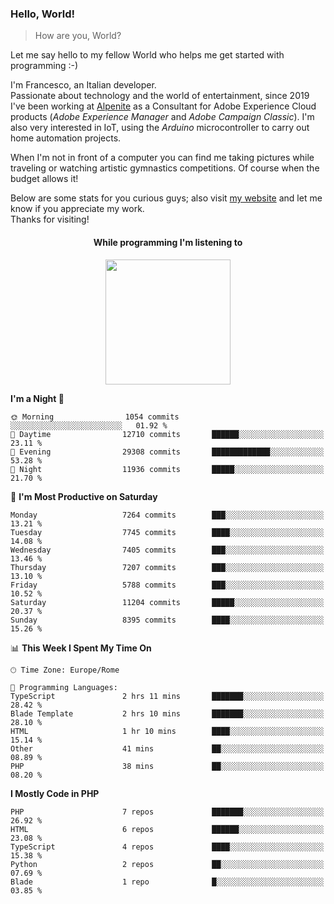 ### Hello, World!

> How are you, World?

Let me say hello to my fellow World who helps me get started with programming :-)

I'm Francesco, an Italian developer.  
Passionate about technology and the world of entertainment, since 2019 I've been working at [Alpenite](https://www.alpenite.com) as a Consultant for Adobe Experience Cloud products (*Adobe Experience Manager* and *Adobe Campaign Classic*). I'm also very interested in IoT, using the *Arduino* microcontroller to carry out home automation projects.

When I'm not in front of a computer you can find me taking pictures while traveling or watching artistic gymnastics competitions. Of course when the budget allows it!

Below are some stats for you curious guys; also visit [my website](https://www.francescorega.eu) and let me know if you appreciate my work.  
Thanks for visiting!

<div align="center">
  <h4>While programming I'm listening to</h4>
  <a href="https://apps.francescorega.eu/now-playing/11147232609" target="_blank"><img src="https://apps.francescorega.eu/now-playing/11147232609" width="200"></a>
</div>

<!--START_SECTION:waka-->
**I'm a Night 🦉** 

```text
🌞 Morning                1054 commits        ░░░░░░░░░░░░░░░░░░░░░░░░░   01.92 % 
🌆 Daytime                12710 commits       ██████░░░░░░░░░░░░░░░░░░░   23.11 % 
🌃 Evening                29308 commits       █████████████░░░░░░░░░░░░   53.28 % 
🌙 Night                  11936 commits       █████░░░░░░░░░░░░░░░░░░░░   21.70 % 
```
📅 **I'm Most Productive on Saturday** 

```text
Monday                   7264 commits        ███░░░░░░░░░░░░░░░░░░░░░░   13.21 % 
Tuesday                  7745 commits        ████░░░░░░░░░░░░░░░░░░░░░   14.08 % 
Wednesday                7405 commits        ███░░░░░░░░░░░░░░░░░░░░░░   13.46 % 
Thursday                 7207 commits        ███░░░░░░░░░░░░░░░░░░░░░░   13.10 % 
Friday                   5788 commits        ███░░░░░░░░░░░░░░░░░░░░░░   10.52 % 
Saturday                 11204 commits       █████░░░░░░░░░░░░░░░░░░░░   20.37 % 
Sunday                   8395 commits        ████░░░░░░░░░░░░░░░░░░░░░   15.26 % 
```


📊 **This Week I Spent My Time On** 

```text
🕑︎ Time Zone: Europe/Rome

💬 Programming Languages: 
TypeScript               2 hrs 11 mins       ███████░░░░░░░░░░░░░░░░░░   28.42 % 
Blade Template           2 hrs 10 mins       ███████░░░░░░░░░░░░░░░░░░   28.10 % 
HTML                     1 hr 10 mins        ████░░░░░░░░░░░░░░░░░░░░░   15.14 % 
Other                    41 mins             ██░░░░░░░░░░░░░░░░░░░░░░░   08.89 % 
PHP                      38 mins             ██░░░░░░░░░░░░░░░░░░░░░░░   08.20 % 
```

**I Mostly Code in PHP** 

```text
PHP                      7 repos             ███████░░░░░░░░░░░░░░░░░░   26.92 % 
HTML                     6 repos             ██████░░░░░░░░░░░░░░░░░░░   23.08 % 
TypeScript               4 repos             ████░░░░░░░░░░░░░░░░░░░░░   15.38 % 
Python                   2 repos             ██░░░░░░░░░░░░░░░░░░░░░░░   07.69 % 
Blade                    1 repo              █░░░░░░░░░░░░░░░░░░░░░░░░   03.85 % 
```




<!--END_SECTION:waka-->
